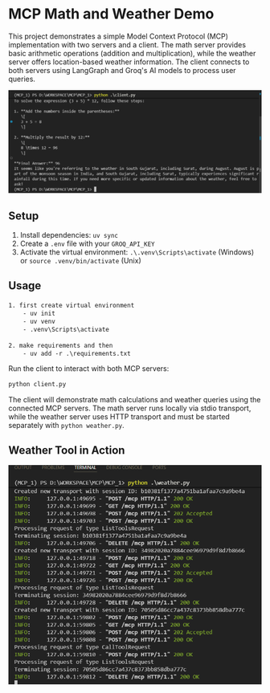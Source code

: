 # MCP Math and Weather Demo

This project demonstrates a simple Model Context Protocol (MCP) implementation with two servers and a client. The math server provides basic arithmetic operations (addition and multiplication), while the weather server offers location-based weather information. The client connects to both servers using LangGraph and Groq's AI models to process user queries.

![Server and Client Demo](assets/server_run_clinet.png)

## Setup

1. Install dependencies: `uv sync`
2. Create a `.env` file with your `GROQ_API_KEY`
3. Activate the virtual environment: `.\.venv\Scripts\activate` (Windows) or `source .venv/bin/activate` (Unix)

## Usage
```
1. first create virtual environment 
    - uv init
    - uv venv    
    - .venv\Scripts\activate

2. make requirements and then
    - uv add -r .\requirements.txt
```

Run the client to interact with both MCP servers:

```bash
python client.py
```

The client will demonstrate math calculations and weather queries using the connected MCP servers. The math server runs locally via stdio transport, while the weather server uses HTTP transport and must be started separately with `python weather.py`.

## Weather Tool in Action

![Weather Tool Demo](assets/weather_tool.png)